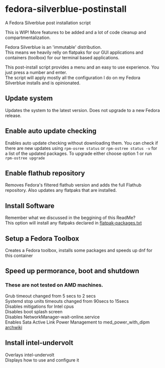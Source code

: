 # fedora-silverblue-postinstall
A Fedora Silverblue post installation script  
  
This is WIP! More features to be added and a lot of code cleanup and compartmentalization.  
  
Fedora Silverblue is an 'immutable' distribution.  
This means we heavily relly on flatpaks for our GUI applications and containers (toolbox) for our terminal based applications.  

This post-install script provides a menu and an easy to use experience. You just press a number and enter.  
The script will apply mostly all the configuration I do on my Fedora Silverblue installs and is opinionated.  

## Update system
Updates the system to the latest version. Does not upgrade to a new Fedora release.

## Enable auto update checking
Enables auto update checking without downloading them. You can check if there are new updates using `rpm-osree status` or `rpm-ostree status -v` for a list of the updated packages. To upgrade either choose option 1 or run `rpm-ostree upgrade`

## Enable flathub repository
Removes Fedora's filtered flathub version and adds the full Flathub repository. Also updates any flatpaks that are installed.

## Install Software
Remember what we discussed in the beggining of this ReadMe?  
This option will install any flatpaks declared in [flatpak-packages.txt](./flatpak-packages.txt)

## Setup a Fedora Toolbox
Creates a Fedora toolbox, installs some packages and speeds up dnf for this container

## Speed up permorance, boot and shutdown
### These are not tested on AMD machines.
Grub timeout changed from 5 secs to 2 secs  
Systemd stop units timeouts changed from 90secs to 15secs  
Disables mitigations for Intel cpus  
Disables boot splash screen  
Disables NetworkManager-wait-online.service  
Enables Sata Active Link Power Management to med_power_with_dipm [archwiki](https://wiki.archlinux.org/title/Power_management#SATA_Active_Link_Power_Management)

## Install intel-undervolt
Overlays intel-undervolt  
Displays how to use and configure it
